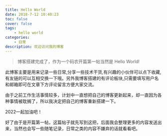 ```yaml
---
title: Hello World
date: 2018-7-12 10:40:23
toc: false
cover: false
tags:
    - hello world
categories:
    - 日常
description: 欢迎访问我的博客
---
```

> 博客搭建完成了，作为一个码农开篇第一帖当然是 Hello World! 

<!-- more -->

此博客主要是用来记录一些日常,分享一些技术干货,有兴趣的小伙伴可以点下收藏,有友链的可以互相交换一下哦。另外我博客搭建的有评论板块,只需要填写用户名和邮箱即可在文章下方评论留言方便大家交流。

由于之前工作生活事情较多，计划中一直想把自己的博客更新起来，却一直因为各种事情被耽搁了，所以我决定把自己的博客重新搭建一下。

2022一起加油吧！

好了由于是开篇第一帖，这篇帖子就先写到这把，后面我会整理更多的内容发送出来，当然也会写一些随笔记录，日常之类的内容不嫌弃的话就看看吧。